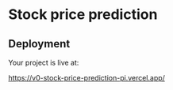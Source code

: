 # Stock price prediction

## Deployment

Your project is live at:

https://v0-stock-price-prediction-pi.vercel.app/
